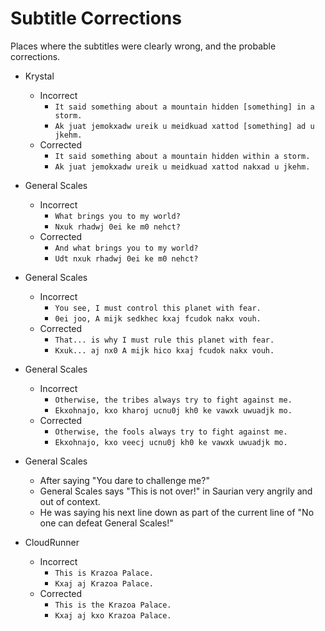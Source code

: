 # Subtitle Corrections

Places where the subtitles were clearly wrong, and the probable corrections.

* Krystal
  - Incorrect
    - `It said something about a mountain hidden [something] in a storm.`
    - `Ak juat jemokxadw ureik u meidkuad xattod [something] ad u jkehm.`
  - Corrected
    - `It said something about a mountain hidden within a storm.`
    - `Ak juat jemokxadw ureik u meidkuad xattod nakxad u jkehm.`

* General Scales
  - Incorrect
    - `What brings you to my world?`
    - `Nxuk rhadwj 0ei ke m0 nehct?`
  - Corrected
    - `And what brings you to my world?`
    - `Udt nxuk rhadwj 0ei ke m0 nehct?`

* General Scales
  - Incorrect
    - `You see, I must control this planet with fear.`
    - `0ei joo, A mijk sedkhec kxaj fcudok nakx vouh.`
  - Corrected
    - `That... is why I must rule this planet with fear.`
    - `Kxuk... aj nx0 A mijk hico kxaj fcudok nakx vouh.`

* General Scales
  - Incorrect
    - `Otherwise, the tribes always try to fight against me.`
    - `Ekxohnajo, kxo kharoj ucnu0j kh0 ke vawxk uwuadjk mo.`
  - Corrected
    - `Otherwise, the fools always try to fight against me.`
    - `Ekxohnajo, kxo veecj ucnu0j kh0 ke vawxk uwuadjk mo.`

* General Scales
  - After saying "You dare to challenge me?"
  - General Scales says "This is not over!" in Saurian very angrily and out of context.
  - He was saying his next line down as part of the current line of "No one can defeat General Scales!"

* CloudRunner
  - Incorrect
    - `This is Krazoa Palace.`
    - `Kxaj aj Krazoa Palace.`
  - Corrected
    - `This is the Krazoa Palace.`
    - `Kxaj aj kxo Krazoa Palace.`